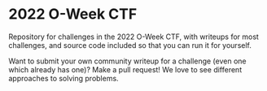 # 2022 O-Week CTF

Repository for challenges in the 2022 O-Week CTF, with writeups for most challenges, and source code included so that you can run it for yourself.

Want to submit your own community writeup for a challenge (even one which already has one)? Make a pull request! We love to see different approaches to solving problems.
